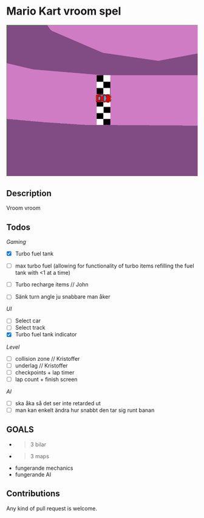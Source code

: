 # Mario Kart vroom spel #

![Image of game](./img.png "Skrrrt")

## Description ##
Vroom vroom

## Todos ##

*Gaming*
- [x] Turbo fuel tank
- [ ] max turbo fuel (allowing for functionality of turbo items refilling the fuel tank with <1 at a time)
- [ ] Turbo recharge items // John
- [ ] Sänk turn angle ju snabbare man åker


*UI*
- [ ] Select car
- [ ] Select track
- [x] Turbo fuel tank indicator

*Level*
- [ ] collision zone // Kristoffer
- [ ] underlag // Kristoffer
- [ ] checkpoints + lap timer
- [ ] lap count + finish screen

*AI*
- [ ] ska åka så det ser inte retarded ut
- [ ] man kan enkelt ändra hur snabbt den tar sig runt banan

## GOALS ##
- >3 bilar
- >3 maps
- fungerande mechanics
- fungerande AI

## Contributions ##
Any kind of pull request is welcome.
